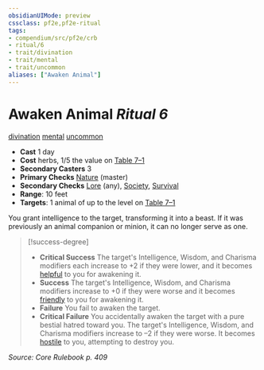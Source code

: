 ```yaml
---
obsidianUIMode: preview
cssclass: pf2e,pf2e-ritual
tags:
- compendium/src/pf2e/crb
- ritual/6
- trait/divination
- trait/mental
- trait/uncommon
aliases: ["Awaken Animal"]
---
```

# Awaken Animal *Ritual 6*  
[divination](divination.md "Divination School Trait")  [mental](mental.md "Mental Effect Trait")  [uncommon](uncommon.md "Uncommon Rarity Trait")  

- **Cast** 1 day
- **Cost** herbs, 1/5 the value on [Table 7–1](creature-creation-rituals.md)
- **Secondary Casters** 3
- **Primary Checks** [Nature](skills.md#Nature) (master)
- **Secondary Checks** [Lore](skills.md#Lore) (any), [Society](skills.md#Society), [Survival](skills.md#Survival)
- **Range**: 10 feet
- **Targets**: 1 animal of up to the level on [Table 7–1](creature-creation-rituals.md)

You grant intelligence to the target, transforming it into a beast. If it was previously an animal companion or minion, it can no longer serve as one.

> [!success-degree] 
> - **Critical Success** The target's Intelligence, Wisdom, and Charisma modifiers each increase to +2 if they were lower, and it becomes [helpful](conditions.md#Helpful) to you for awakening it.
> - **Success** The target's Intelligence, Wisdom, and Charisma modifiers increase to +0 if they were worse and it becomes [friendly](conditions.md#Friendly) to you for awakening it.
> - **Failure** You fail to awaken the target.
> - **Critical Failure** You accidentally awaken the target with a pure bestial hatred toward you. The target's Intelligence, Wisdom, and Charisma modifiers increase to –2 if they were worse. It becomes [hostile](conditions.md#Hostile) to you, attempting to destroy you.

*Source: Core Rulebook p. 409*